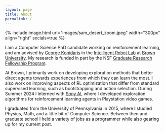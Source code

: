 ```yaml
---
layout: page
title: About
permalink: /
---
```


<!-- {% include image.html url="images/sam_apples_cropped.jpg" width="300px" align="right" socials=true %} -->
{% include image.html url="images/sam_desert_zoom.jpeg" width="300px" align="right" socials=true %}

I am a Computer Science PhD candidate working on reinforcement learning, and am advised by [George Konidaris] in the [Intelligent Robot Lab] at [Brown University]. My research is funded in part by the NSF [Graduate Research Fellowship Program].

At Brown, I primarily work on developing exploration methods that better direct agents towards experiences from which they can learn the most. I also work on improving aspects of RL optimization that differ from standard supervised learning, such as bootstrapping and action selection. During Summer 2024 I interned with [Sony AI], where I developed exploration algorithms for reinforcement learning agents in Playstation video games.

I graduated from the University of Pennsylvania in 2015, where I studied Physics, Math, and a little bit of Computer Science. Between then and graduate school I held a variety of jobs as a programmer while also gearing up for my current post.



[George Konidaris]: http://cs.brown.edu/people/gdk/
[Intelligent Robot Lab]: http://irl.cs.brown.edu/
[here]: https://scholar.google.com/citations?user=H8gdqsUAAAAJ&hl=en
[samuel_lobel@brown.edu]: mailto:samuel_lobel@brown.edu
[Brown University]: https://cs.brown.edu/
[Graduate Research Fellowship Program]: https://www.nsfgrfp.org/
[Sony AI]: https://ai.sony/
